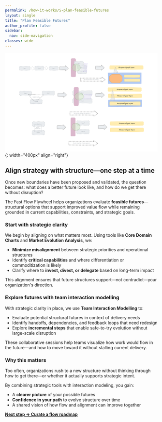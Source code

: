 ```yaml
---
permalink: /how-it-works/5-plan-feasible-futures
layout: single
title: "Plan Feasible Futures"
author_profile: false
sidebar:
  nav: side-navigation
classes: wide
---
```


![Plan Feasible Futures](/assets/images/faster-flow-practices/plan-feasible-futures.png){: width="400px" align="right"}

## Align strategy with structure—one step at a time

Once new boundaries have been proposed and validated, the question becomes: what does a better future look like, and how do we get there without disruption?

The Fast Flow Flywheel helps organizations evaluate **feasible futures**—structural options that support improved value flow while remaining grounded in current capabilities, constraints, and strategic goals.

### Start with strategic clarity

We begin by aligning on what matters most. Using tools like **Core Domain Charts** and **Market Evolution Analysis**, we:

- **Minimize misalignment** between strategic priorities and operational structures
- Identify **critical capabilities** and where differentiation or commoditization is likely
- Clarify where to **invest, divest, or delegate** based on long-term impact

This alignment ensures that future structures support—not contradict—your organization's direction.

### Explore futures with team interaction modelling

With strategic clarity in place, we use **Team Interaction Modelling** to:

- Evaluate potential structural futures in context of delivery needs
- Identify handoffs, dependencies, and feedback loops that need redesign
- Explore **incremental steps** that enable safe-to-try evolution without large-scale disruption

These collaborative sessions help teams visualize how work would flow in the future—and how to move toward it without stalling current delivery.

### Why this matters

Too often, organizations rush to a new structure without thinking through how to get there—or whether it actually supports strategic intent.

By combining strategic tools with interaction modeling, you gain:

- A **clearer picture** of your possible futures
- **Confidence in your path** to evolve structure over time
- A shared vision of how flow and alignment can improve together

[**Next step → Curate a flow roadmap**](/how-it-works/6-curate-a-flow-roadmap)
